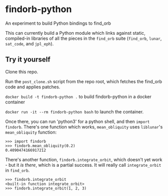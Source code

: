 # findorb-python

An experiment to build Python bindings to find_orb

This can currently build a Python module which links against static,
compiled-in libraries of all the pieces in the `find_orb` suite
(`find_orb`, `lunar`, `sat_code`, and `jpl_eph`).

## Try it yourself

Clone this repo.

Run the `post_clone.sh` script from the repo root, which fetches the find_orb code and applies patches.

`docker build -t findorb-python .` to build findorb-python in a docker container

`docker run -it --rm findorb-python bash` to launch the container.

Once there, you can run 'python3' for a python shell, and then `import findorb`. There's one function which works, `mean_obliquity` uses `liblunar`'s `mean_obliquity` function:
```
>>> import findorb
>>> findorb.mean_obliquity(0.2)
0.4090474166917212
```

There's another function, `findorb.integrate_orbit`, which doesn't yet work - but it _is there_, which is a partial success. It will really call `integrate_orbit` in `find_orb`.
```
>>> findorb.integrate_orbit
<built-in function integrate_orbit>
>>> findorb.integrate_orbit(1, 2, 3)

```
